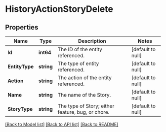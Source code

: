 # HistoryActionStoryDelete

## Properties
Name | Type | Description | Notes
------------ | ------------- | ------------- | -------------
**Id** | **int64** | The ID of the entity referenced. | [default to null]
**EntityType** | **string** | The type of entity referenced. | [default to null]
**Action** | **string** | The action of the entity referenced. | [default to null]
**Name** | **string** | The name of the Story. | [default to null]
**StoryType** | **string** | The type of Story; either feature, bug, or chore. | [default to null]

[[Back to Model list]](../README.md#documentation-for-models) [[Back to API list]](../README.md#documentation-for-api-endpoints) [[Back to README]](../README.md)

